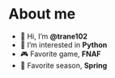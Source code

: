# About me

- 👋 Hi, I’m **@trane102**
- 👀 I’m interested in **Python**
- 🎮 Favorite game, **FNAF**
- 🌸 Favorite season, **Spring**
